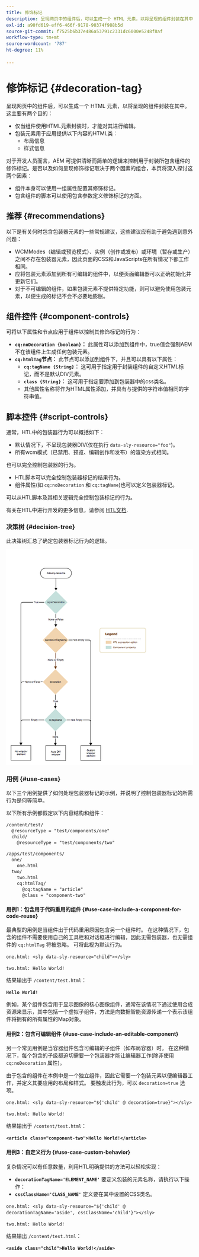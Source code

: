 ```yaml
---
title: 修饰标记
description: 呈现网页中的组件后，可以生成一个 HTML 元素，以将呈现的组件封装在其中。对于开发人员而言，AEM 可提供清晰而简单的逻辑来控制用于封装所包含组件的修饰标记。
exl-id: a90fd619-eff6-466f-9178-90374f988b5d
source-git-commit: f7525b6b37e486a53791c2331dc6000e5248f8af
workflow-type: tm+mt
source-wordcount: '787'
ht-degree: 11%

---
```


# 修饰标记 {#decoration-tag}

呈现网页中的组件后，可以生成一个 HTML 元素，以将呈现的组件封装在其中。这主要有两个目的：

* 仅当组件使用HTML元素封装时，才能对其进行编辑。
* 包装元素用于应用提供以下内容的HTML类：
   * 布局信息
   * 样式信息

对于开发人员而言，AEM 可提供清晰而简单的逻辑来控制用于封装所包含组件的修饰标记。是否以及如何呈现修饰标记取决于两个因素的组合，本页将深入探讨这两个因素：

* 组件本身可以使用一组属性配置其修饰标记。
* 包含组件的脚本可以使用包含参数定义修饰标记的方面。

## 推荐 {#recommendations}

以下是有关何时包含包装器元素的一些常规建议，这些建议应有助于避免遇到意外问题：

* WCMModes（编辑或预览模式）、实例（创作或发布）或环境（暂存或生产）之间不存在包装器元素，因此页面的CSS和JavaScripts在所有情况下都工作相同。
* 应将包装元素添加到所有可编辑的组件中，以便页面编辑器可以正确初始化并更新它们。
* 对于不可编辑的组件，如果包装元素不提供特定功能，则可以避免使用包装元素，以便生成的标记不会不必要地膨胀。

## 组件控件 {#component-controls}

可将以下属性和节点应用于组件以控制其修饰标记的行为：

* **`cq:noDecoration {boolean}`：** 此属性可以添加到组件中，true值会强制AEM不在该组件上生成任何包装元素。
* **`cq:htmlTag`节点：** 此节点可以添加到组件下，并且可以具有以下属性：
   * **`cq:tagName {String}`：** 这可用于指定用于封装组件的自定义HTML标记，而不是默认DIV元素。
   * **`class {String}`：** 这可用于指定要添加到包装器中的css类名。
   * 其他属性名称将作为HTML属性添加，并具有与提供的字符串值相同的字符串值。

## 脚本控件 {#script-controls}

通常，HTL中的包装器行为可以概括如下：

* 默认情况下，不呈现包装器DIV(仅在执行 `data-sly-resource="foo"`)。
* 所有wcm模式（已禁用、预览、编辑创作和发布）的渲染方式相同。

也可以完全控制包装器的行为。

* HTL脚本可以完全控制包装器标记的结果行为。
* 组件属性(如 `cq:noDecoration` 和 `cq:tagName`)也可以定义包装器标记。

可以从HTL脚本及其相关逻辑完全控制包装标记的行为。

有关在HTL中进行开发的更多信息，请参阅 [HTL文档](https://experienceleague.adobe.com/docs/experience-manager-htl/using/overview.html?lang=zh-Hans).

### 决策树 {#decision-tree}

此决策树汇总了确定包装器标记行为的逻辑。

![决策树](assets/decoration-tag-decision-tree.png)

### 用例 {#use-cases}

以下三个用例提供了如何处理包装器标记的示例，并说明了控制包装器标记的所需行为是何等简单。

以下所有示例都假定以下内容结构和组件：

```
/content/test/
  @resourceType = "test/components/one"
  child/
    @resourceType = "test/components/two"
```

```
/apps/test/components/
  one/
    one.html
  two/
    two.html
    cq:htmlTag/
      @cq:tagName = "article"
      @class = "component-two"
```

#### 用例1：包含用于代码重用的组件 {#use-case-include-a-component-for-code-reuse}

最典型的用例是当组件出于代码重用原因包含另一个组件时。 在这种情况下，包含的组件不需要使用自己的工具栏和对话框进行编辑，因此无需包装器，也无需组件的 `cq:htmlTag` 将被忽略。 可将此视为默认行为。

`one.html: <sly data-sly-resource="child"></sly>`

`two.html: Hello World!`

结果输出于 `/content/test.html`：

**`Hello World!`**

例如，某个组件包含用于显示图像的核心图像组件，通常在该情况下通过使用合成资源来显示，其中包括一个虚拟子组件，方法是向数据智能资源传递一个表示该组件将拥有的所有属性的Map对象。

#### 用例2：包含可编辑组件 {#use-case-include-an-editable-component}

另一个常见用例是当容器组件包含可编辑的子组件（如布局容器）时。 在这种情况下，每个包含的子级都迫切需要一个包装器才能让编辑器工作(除非使用 `cq:noDecoration` 属性)。

由于包含的组件在本例中是一个独立组件，因此它需要一个包装元素以便编辑器工作，并定义其要应用的布局和样式。 要触发此行为，可以 `decoration=true` 选项。

`one.html: <sly data-sly-resource="${'child' @ decoration=true}"></sly>`

`two.html: Hello World!`

结果输出于 `/content/test.html`：

**`<article class="component-two">Hello World!</article>`**

#### 用例3：自定义行为 {#use-case-custom-behavior}

复杂情况可以有任意数量，利用HTL明确提供的方法可以轻松实现：

* **`decorationTagName='ELEMENT_NAME'`** 要定义包装的元素名称，请执行以下操作：
* **`cssClassName='CLASS_NAME'`** 定义要在其中设置的CSS类名。

`one.html: <sly data-sly-resource="${'child' @ decorationTagName='aside', cssClassName='child'}"></sly>`

`two.html: Hello World!`

结果输出 `/content/test.html`：

**`<aside class="child">Hello World!</aside>`**
